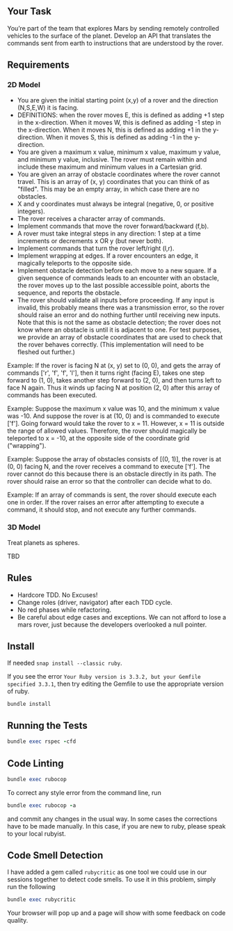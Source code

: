## Your Task

You’re part of the team that explores Mars by sending remotely controlled vehicles to the surface of the planet. Develop an API that translates the commands sent from earth to instructions that are understood by the rover.

## Requirements

### 2D Model

- You are given the initial starting point (x,y) of a rover and the direction (N,S,E,W) it is facing.
- DEFINITIONS: when the rover moves E, this is defined as adding +1 step in the x-direction. When it moves W, this is defined as adding -1 step in the x-direction. When it moves N, this is defined as adding +1 in the y-direction. When it moves S, this is defined as adding -1 in the y-direction.
- You are given a maximum x value, minimum x value, maximum y value, and minimum y value, inclusive. The rover must remain within and include these maximum and minimum values in a Cartesian grid.
- You are given an array of obstacle coordinates where the rover cannot travel. This is an array of (x, y) coordinates that you can think of as "filled". This may be an empty array, in which case there are no obstacles.
- X and y coordinates must always be integral (negative, 0, or positive integers).
- The rover receives a character array of commands.
- Implement commands that move the rover forward/backward (f,b).
- A rover must take integral steps in any direction: 1 step at a time increments or decrements x OR y (but never both).
- Implement commands that turn the rover left/right (l,r).
- Implement wrapping at edges. If a rover encounters an edge, it magically teleports to the opposite side.
- Implement obstacle detection before each move to a new square. If a given sequence of commands leads to an encounter with an obstacle, the rover moves up to the last possible accessible point, aborts the sequence, and reports the obstacle.
- The rover should validate all inputs before proceeding. If any input is invalid, this probably means there was a transmission error, so the rover should raise an error and do nothing further until receiving new inputs. Note that this is not the same as obstacle detection; the rover does not know where an obstacle is until it is adjacent to one. For test purposes, we provide an array of obstacle coordinates that are used to check that the rover behaves correctly. (This implementation will need to be fleshed out further.)

Example: If the rover is facing N at (x, y) set to (0, 0), and gets the array of commands ['r', 'f', 'f', 'l'], then it turns right (facing E), takes one step forward to (1, 0), takes another step forward to (2, 0), and then turns left to face N again. Thus it winds up facing N at position (2, 0) after this array of commands has been executed.

Example: Suppose the maximum x value was 10, and the minimum x value was -10. And suppose the rover is at (10, 0) and is commanded to execute ['f']. Going forward would take the rover to x = 11. However, x = 11 is outside the range of allowed values. Therefore, the rover should magically be teleported to x = -10, at the opposite side of the coordinate grid ("wrapping").

Example: Suppose the array of obstacles consists of [(0, 1)], the rover is at (0, 0) facing N, and the rover receives a command to execute ['f']. The rover cannot do this because there is an obstacle directly in its path. The rover should raise an error so that the controller can decide what to do.

Example: If an array of commands is sent, the rover should execute each one in order. If the rover raises an error after attempting to execute a command, it should stop, and not execute any further commands.

### 3D Model

Treat planets as spheres.

TBD

## Rules

- Hardcore TDD. No Excuses!
- Change roles (driver, navigator) after each TDD cycle.
- No red phases while refactoring.
- Be careful about edge cases and exceptions. We can not afford to lose a mars rover, just because the developers overlooked a null pointer.

## Install

If needed `snap install --classic ruby`.

If you see the error `Your Ruby version is 3.3.2, but your Gemfile specified 3.3.1`, then try editing the Gemfile to use the appropriate version of ruby.

```
bundle install
```

## Running the Tests

```ruby
bundle exec rspec -cfd
```

## Code Linting

```ruby
bundle exec rubocop
```

To correct any style error from the command line, run

```ruby
bundle exec rubocop -a
```

and commit any changes in the usual way. In some cases the corrections 
have to be made manually. In this case, if you are new to ruby, 
please speak to your local rubyist.

## Code Smell Detection

I have added a gem called `rubycritic` as one tool we could use in our sessions together
to detect code smells. To use it in this problem, simply run the following

```ruby
bundle exec rubycritic
```

Your browser will pop up and a page will show with some feedback on code
quality.
